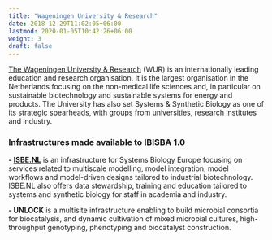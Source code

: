 ```yaml
---
title: "Wageningen University & Research"
date: 2018-12-29T11:02:05+06:00
lastmod: 2020-01-05T10:42:26+06:00
weight: 3
draft: false
---
```


[The Wageningen University & Research](https://www.wur.nl/en.htm) (WUR) is an internationally leading education and research organisation. It is the largest organisation in the Netherlands focusing on the non-medical life sciences and, in particular on sustainable biotechnology and sustainable systems for energy and products. The University has also set Systems & Synthetic Biology as one of its strategic spearheads, with groups from universities, research institutes and industry.

### Infrastructures made available to IBISBA 1.0

**- [ISBE.NL](http://isbe.nl/)** is an infrastructure for Systems Biology Europe focusing on services related to multiscale modelling, model integration, model workflows and model-driven designs tailored to industrial biotechnology. ISBE.NL also offers data stewardship, training and education tailored to systems and synthetic biology for staff in academia and industry.

**- UNLOCK** is a multisite infrastructure enabling to build microbial consortia for biocatalysis, and dynamic cultivation of mixed microbial cultures, high-throughput genotyping, phenotyping and biocatalyst construction.